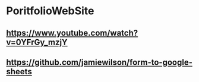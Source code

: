 # PoritfolioWebSite
## https://www.youtube.com/watch?v=0YFrGy_mzjY
## https://github.com/jamiewilson/form-to-google-sheets
